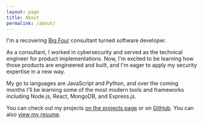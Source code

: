 ```yaml
---
layout: page
title: About
permalink: /about/
---
```


I'm a recovering [Big Four](https://en.wikipedia.org/wiki/Big_Four_accounting_firms) 
consultant turned software developer. 

As a consultant, I worked in cybersecurity and served as the technical engineer for product implementations. Now, I'm excited to be learning how those products are engineered and built, and I'm eager to apply my security expertise in a new way.

My go to languages are JavaScript and Python, and over the coming months I'll be learning some of the most modern tools and frameworks including Node.js, React, MongoDB, and Express.js.

You can check out my projects [on the projects page](/projects/) or on [GitHub](https://github.com/jongrim). You can also [view my resume](../assets/Grim_Resume.pdf).
